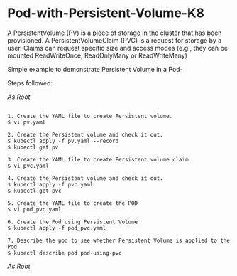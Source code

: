 # Pod-with-Persistent-Volume-K8
A PersistentVolume (PV) is a piece of storage in the cluster that has been provisioned. A PersistentVolumeClaim (PVC) is a request for storage by a user. Claims can request specific size and access modes (e.g., they can be mounted ReadWriteOnce, ReadOnlyMany or ReadWriteMany)

Simple example to demonstrate Persistent Volume in a Pod-

Steps followed:

*As Root*
```

1. Create the YAML file to create Persistent volume.
$ vi pv.yaml

2. Create the Persistent volume and check it out.
$ kubectl apply -f pv.yaml --record
$ kubectl get pv

3. Create the YAML file to create Persistent volume claim.
$ vi pvc.yaml

4. Create the Persistent volume and check it out.
$ kubectl apply -f pvc.yaml
$ kubectl get pvc

5. Create the YAML file to create the POD
$ vi pod_pvc.yaml

6. Create the Pod using Persistent Volume
$ kubectl apply -f pod_pvc.yaml

7. Describe the pod to see whether Persistent Volume is applied to the Pod
$ kubectl describe pod pod-using-pvc

```
*As Root*
